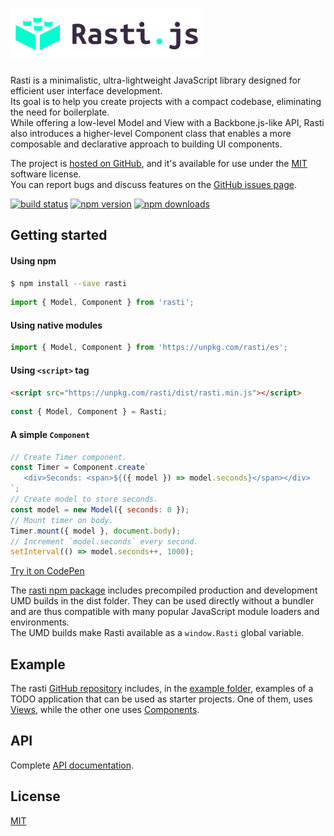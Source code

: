 # <a href="http://rasti.js.org"><img src="docs/logo.svg" height="80" alt="Rasti" aria-label="rasti.js.org" /></a>


Rasti is a minimalistic, ultra-lightweight JavaScript library designed for efficient user interface development.<br />
Its goal is to help you create projects with a compact codebase, eliminating the need for boilerplate.<br />
While offering a low-level Model and View with a Backbone.js-like API, Rasti also introduces a higher-level Component class that enables a more composable and declarative approach to building UI components.<br />

The project is [hosted on GitHub](https://github.com/8tentaculos/rasti), and it's available for use under the [MIT](LICENSE.md) software license.<br />
You can report bugs and discuss features on the [GitHub issues page](https://github.com/8tentaculos/rasti/issues).

[![build status](https://img.shields.io/travis/8tentaculos/rasti/master.svg?style=flat-square)](https://travis-ci.org/8tentaculos/rasti)
[![npm version](https://img.shields.io/npm/v/rasti.svg?style=flat-square)](https://www.npmjs.com/package/rasti)
[![npm downloads](https://img.shields.io/npm/dm/rasti.svg?style=flat-square)](https://www.npmjs.com/package/rasti)

## Getting started

#### Using npm

```bash
$ npm install --save rasti
```

```javascript
import { Model, Component } from 'rasti';
```

#### Using native modules

```javascript
import { Model, Component } from 'https://unpkg.com/rasti/es';
```

#### Using `<script>` tag

```html
<script src="https://unpkg.com/rasti/dist/rasti.min.js"></script>
```

```javascript
const { Model, Component } = Rasti;
```

#### A simple `Component`

```javascript
// Create Timer component.
const Timer = Component.create`
   <div>Seconds: <span>${({ model }) => model.seconds}</span></div>
`;
// Create model to store seconds.
const model = new Model({ seconds: 0 });
// Mount timer on body.
Timer.mount({ model }, document.body);
// Increment `model.seconds` every second.
setInterval(() => model.seconds++, 1000);
```

[Try it on CodePen](https://codepen.io/8tentaculos/pen/gOQxaOE?editors=0010)

The [rasti npm package](https://www.npmjs.com/package/rasti) includes precompiled production and development UMD builds in the dist folder. They can be used directly without a bundler and are thus compatible with many popular JavaScript module loaders and environments.<br />
The UMD builds make Rasti available as a `window.Rasti` global variable.

## Example

The rasti [GitHub repository](https://github.com/8tentaculos/rasti) includes, in the [example folder](https://github.com/8tentaculos/rasti/tree/master/example), examples of a TODO application that can be used as starter projects. One of them, uses [Views](http://rasti.js.org/example/todo/index.html), while the other one uses [Components](http://rasti.js.org/example/todo-component/index.html).

## API

Complete [API documentation](docs/api.md).

## License

[MIT](LICENSE.md)
